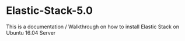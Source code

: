 # Elastic-Stack-5.0

This is a documentation / Walkthrough on how to install Elastic Stack on Ubuntu 16.04 Server